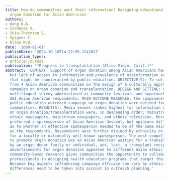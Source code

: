 ```yaml
---
title: How do communities want their information? Designing educational outreach on
  organ donation for Asian Americans
authors:
- Wong K.A.
- Cardenas V.
- Shiu-Thornton S.
- Spigner C.
- Allen M.D.
date: '2009-01-01'
publishDate: '2024-10-10T14:22:55.124202Z'
publication_types:
- article-journal
publication: '*Progress in transplantation (Aliso Viejo, Calif.)*'
abstract: 'CONTEXT: Support of organ donation among Asian Americans has been limited,
  but lack of access to information and prevalence of misinformation are 2 barriers
  that might be counteracted by public education. OBJECTIVE(S): To solicit advice
  from 4 Asian American communities on the design of a culturally appropriate educational
  campaign on organ donation and transplantation. DESIGN AND SETTING: Cross-sectional,
  multilingual survey administered at community festivals and supermarkets. PARTICIPANTS:
  201 Asian American respondents. MAIN OUTCOME MEASURES: The components of an effective
  public education outreach campaign on organ donation were defined for 4 Asian American
  communities. RESULT(S): Media venues ranked highest for information dissemination
  on organ donation/transplantation were, in descending order, mainstream television,
  ethnic newspapers, mainstream newspapers, and ethnic television. Most respondents
  preferred a spokesperson of Asian American descent, but opinions differed by ethnicity
  as to whether an effective spokesperson needed to be of the same Asian ethnicity
  as the respondents. Respondents were further divided by ethnicity on their preference
  for a locally or nationally well-known spokesperson. The most compelling scenario
  to promote organ donation was an Asian American waiting for a transplant, followed
  by an organ donor family or individual, and, last, a transplant recipient. Different
  advertisements for organ donation appealed to different Asian ethnic groups. CONCLUSION(S):
  Community-based research gives communities the opportunity to collaborate with health
  professionals in designing health education programs that target their own populations.
  Because key aspects influencing campaign efficacy can vary by ethnicity, these important
  differences need to be taken into account in outreach planning.'
---
```

